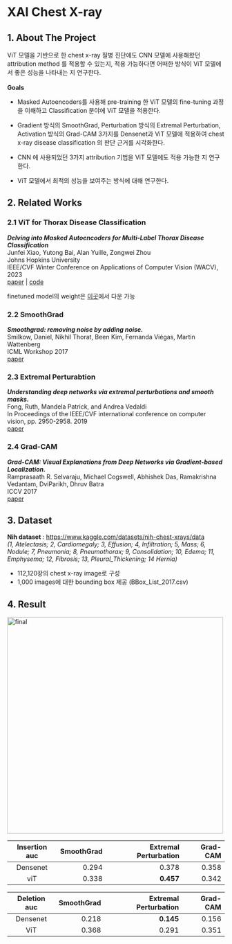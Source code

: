 # **XAI Chest X-ray**

## 1. About The Project
ViT 모델을 기반으로 한 chest x-ray 질병 진단에도 CNN 모델에 사용해왔던 attribution method 를 적용할 수 있는지, 적용 가능하다면 어떠한 방식이 ViT 모델에서 좋은 성능을 나타내는 지 연구한다.
</br>
</br>
<b>Goals</b></br>
+ Masked Autoencoders를 사용해 pre-training 한 ViT 모델의 fine-tuning 과정을 이해하고 Classification 분야에 ViT 모델을 적용한다.

+ Gradient 방식의 SmoothGrad, Perturbation 방식의 Extremal Perturbation, Activation 방식의 Grad-CAM 3가지를 Densenet과 ViT 모델에 적용하여 chest x-ray disease classification 의 판단 근거를 시각화한다.

+ CNN 에 사용되었던 3가지 attribution 기법을 ViT 모델에도 적용 가능한 지 연구한다.

+ ViT 모델에서 최적의 성능을 보여주는 방식에 대해 연구한다.

## 2. Related Works
### 2.1 ViT for Thorax Disease Classification
_<b>Delving into Masked Autoencoders for Multi-Label Thorax Disease Classification</b>_<br/>
Junfei Xiao, Yutong Bai, Alan Yuille, Zongwei Zhou<br/>
Johns Hopkins University <br/>
IEEE/CVF Winter Conference on Applications of Computer Vision (WACV), 2023 <br/>
[paper](https://arxiv.org/abs/2210.12843) | [code](https://github.com/lambert-x/medical_mae)

finetuned model의 weight은 [이곳](https://github.com/lambert-x/medical_mae)에서 다운 가능

### 2.2 SmoothGrad
_<b>Smoothgrad: removing noise by adding noise._ </b> <br/>
Smilkow, Daniel, Nikhil Thorat, Been Kim, Fernanda Viégas, Martin Wattenberg<br/>
ICML Workshop 2017<br/>
[paper](https://arxiv.org/abs/1706.03825)

### 2.3 Extremal Perturabtion
_<b>Understanding deep networks via extremal perturbations and smooth masks.</b>_ <br/>
Fong, Ruth, Mandela Patrick, and Andrea Vedaldi<br/>
In Proceedings of the IEEE/CVF international conference on computer vision, pp. 2950-2958. 2019<br/>
[paper](https://arxiv.org/abs/1910.08485)

### 2.4 Grad-CAM
_<b>Grad-CAM: Visual Explanations from Deep Networks via Gradient-based Localization.</b>_ <br/>
Ramprasaath R. Selvaraju, Michael Cogswell, Abhishek Das, Ramakrishna Vedantam, DviParikh, Dhruv Batra<br/>
ICCV 2017<br/>
[paper](https://arxiv.org/abs/1610.02391)

## 3. Dataset
<b>Nih dataset</b> : https://www.kaggle.com/datasets/nih-chest-xrays/data</br>
_(1, Atelectasis; 2, Cardiomegaly; 3, Effusion; 4, Infiltration; 5, Mass; 6, Nodule; 7, Pneumonia; 8, 
Pneumothorax; 9, Consolidation; 10, Edema; 11, Emphysema; 12, Fibrosis; 13, 
Pleural_Thickening; 14 Hernia)_
+ 112,120장의 chest x-ray image로 구성
+ 1,000 images에 대한 bounding box 제공 (BBox_List_2017.csv)

## 4. Result
<img width="500" alt="final" src="https://github.com/qngkrtjd/XAI_Chest_X-ray/assets/98075749/87e5e81f-1459-46a9-9187-2dbe1cc9a138">

|**Insertion auc**|SmoothGrad|Extremal Perturbation|Grad-CAM|
|:------:|---:|---:|---:|
|Densenet|0.294|0.378|0.358|
|viT|0.338|**0.457**|0.342|

|**Deletion auc**|SmoothGrad|Extremal Perturbation|Grad-CAM|
|:------:|---:|---:|---:|
|Densenet|0.218|**0.145**|0.156|
|ViT|0.368|0.291|0.351|
  
